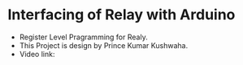 # Interfacing of Relay with Arduino
<ul>
<li> Register Level Pragramming for Realy. </li>
<li> This Project is design by Prince Kumar Kushwaha. </li>
<li> Video link: </li>
</ul>


